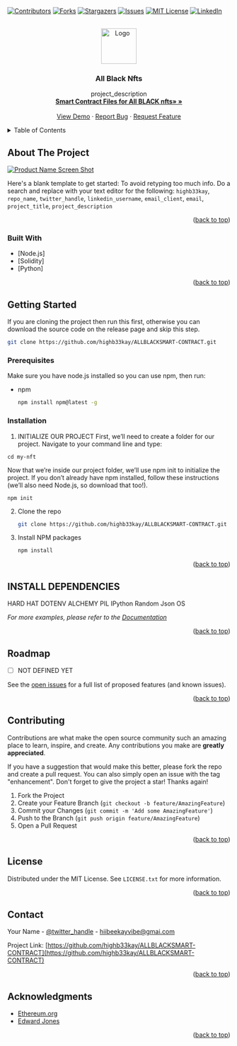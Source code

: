 <div id="top"></div>

[![Contributors][contributors-shield]][contributors-url]
[![Forks][forks-shield]][forks-url]
[![Stargazers][stars-shield]][stars-url]
[![Issues][issues-shield]][issues-url]
[![MIT License][license-shield]][license-url]
[![LinkedIn][linkedin-shield]][linkedin-url]

<!-- PROJECT LOGO -->
<br />
<div align="center">
  <a href="https://github.com/highb33kay/ALLBLACKSMART-CONTRACT">
    <img src="images/logo.png" alt="Logo" width="80" height="80">
  </a>

<h3 align="center">All Black Nfts</h3>

  <p align="center">
    project_description
    <br />
    <a href="https://github.com/highb33kay/ALLBLACKSMART-CONTRACT"><strong>Smart Contract Files for All BLACK nfts» »</strong></a>
    <br />
    <br />
    <a href="https://github.com/highb33kay/ALLBLACKSMART-CONTRACT">View Demo</a>
    ·
    <a href="https://github.com/highb33kay/ALLBLACKSMART-CONTRACT/issues">Report Bug</a>
    ·
    <a href="https://github.com/highb33kay/ALLBLACKSMART-CONTRACT/issues">Request Feature</a>
  </p>
</div>

<!-- TABLE OF CONTENTS -->
<details>
  <summary>Table of Contents</summary>
  <ol>
    <li>
      <a href="#about-the-project">About The Project</a>
      <ul>
        <li><a href="#built-with">Built With Solidity, Node JS</a></li>
      </ul>
    </li>
    <li>
      <a href="#getting-started">Getting Started</a>
      <ul>
        <li><a href="#prerequisites">Prerequisites</a></li>
        <li><a href="#installation">Installation</a></li>
      </ul>
    </li>
    <li><a href="#usage">Usage</a></li>
    <li><a href="#roadmap">Roadmap</a></li>
    <li><a href="#contributing">Contributing</a></li>
    <li><a href="#license">License</a></li>
    <li><a href="#contact">Contact</a></li>
    <li><a href="#acknowledgments">Acknowledgments</a></li>
  </ol>
</details>

<!-- ABOUT THE PROJECT -->
## About The Project

[![Product Name Screen Shot][product-screenshot]](https://https://github.com/highb33kay/ALLBLACKSMART-CONTRACT)

Here's a blank template to get started: To avoid retyping too much info. Do a search and replace with your text editor for the following: `highb33kay`, `repo_name`, `twitter_handle`, `linkedin_username`, `email_client`, `email`, `project_title`, `project_description`

<p align="right">(<a href="#top">back to top</a>)</p>

### Built With

* [Node.js]
* [Solidity]
* [Python]


<p align="right">(<a href="#top">back to top</a>)</p>

<!-- GETTING STARTED -->
## Getting Started

If you are cloning the project then run this first, otherwise you can download the source code on the release page and skip this step.

```sh
git clone https://github.com/highb33kay/ALLBLACKSMART-CONTRACT.git
```

### Prerequisites

Make sure you have node.js installed so you can use npm, then run:

* npm

  ```sh
  npm install npm@latest -g
  ```

### Installation

1. INITIALIZE OUR PROJECT
First, we’ll need to create a folder for our project. Navigate to your command line and type:

```mkdir my-nft
cd my-nft
```

Now that we’re inside our project folder, we’ll use npm init to initialize the project. If you don’t already have npm installed, follow these instructions (we’ll also need Node.js, so download that too!).

```
npm init
```

2. Clone the repo

   ```sh
   git clone https://github.com/highb33kay/ALLBLACKSMART-CONTRACT.git
   ```

3. Install NPM packages

   ```sh
   npm install
   ```

<p align="right">(<a href="#top">back to top</a>)</p>

<!-- USAGE EXAMPLES -->
## INSTALL DEPENDENCIES

HARD HAT
DOTENV
ALCHEMY
PIL
IPython
Random
Json
OS

_For more examples, please refer to the [Documentation](https://ethereum.org/se/developers/tutorials/how-to-write-and-deploy-an-nft/)_

<p align="right">(<a href="#top">back to top</a>)</p>

<!-- ROADMAP -->
## Roadmap

* [ ] NOT DEFINED YET

See the [open issues](https://github.com/highb33kay/ALLBLACKSMART-CONTRACT/issues) for a full list of proposed features (and known issues).

<p align="right">(<a href="#top">back to top</a>)</p>

<!-- CONTRIBUTING -->
## Contributing

Contributions are what make the open source community such an amazing place to learn, inspire, and create. Any contributions you make are **greatly appreciated**.

If you have a suggestion that would make this better, please fork the repo and create a pull request. You can also simply open an issue with the tag "enhancement".
Don't forget to give the project a star! Thanks again!

1. Fork the Project
2. Create your Feature Branch (`git checkout -b feature/AmazingFeature`)
3. Commit your Changes (`git commit -m 'Add some AmazingFeature'`)
4. Push to the Branch (`git push origin feature/AmazingFeature`)
5. Open a Pull Request

<p align="right">(<a href="#top">back to top</a>)</p>

<!-- LICENSE -->
## License

Distributed under the MIT License. See `LICENSE.txt` for more information.

<p align="right">(<a href="#top">back to top</a>)</p>

<!-- CONTACT -->
## Contact

Your Name - [@twitter_handle](https://twitter.com/highb33kay) - hiibeekayvibe@gmai.com

Project Link: [https://github.com/highb33kay/ALLBLACKSMART-CONTRACT](https://github.com/highb33kay/ALLBLACKSMART-CONTRACT)

<p align="right">(<a href="#top">back to top</a>)</p>

<!-- ACKNOWLEDGMENTS -->
## Acknowledgments

* [Ethereum.org](https://ethereum.org/)
* [Edward Jones](https://betterprogramming.pub/)


<p align="right">(<a href="#top">back to top</a>)</p>

<!-- MARKDOWN LINKS & IMAGES -->
<!-- https://www.markdownguide.org/basic-syntax/#reference-style-links -->
[contributors-shield]: https://img.shields.io/github/contributors/highb33kay/repo_name.svg?style=for-the-badge
[contributors-url]: https://github.com/highb33kay/ALLBLACKSMART-CONTRACT/graphs/contributors
[forks-shield]: https://img.shields.io/github/forks/highb33kay/repo_name.svg?style=for-the-badge
[forks-url]: https://github.com/highb33kay/ALLBLACKSMART-CONTRACT/network/members
[stars-shield]: https://img.shields.io/github/stars/highb33kay/repo_name.svg?style=for-the-badge
[stars-url]: https://github.com/highb33kay/ALLBLACKSMART-CONTRACT/stargazers
[issues-shield]: https://img.shields.io/github/issues/highb33kay/repo_name.svg?style=for-the-badge
[issues-url]: https://github.com/highb33kay/ALLBLACKSMART-CONTRACT/issues
[license-shield]: https://img.shields.io/github/license/highb33kay/repo_name.svg?style=for-the-badge
[license-url]: https://github.com/highb33kay/ALLBLACKSMART-CONTRACT/blob/master/LICENSE.txt
[linkedin-shield]: https://img.shields.io/badge/-LinkedIn-black.svg?style=for-the-badge&logo=linkedin&colorB=555
[linkedin-url]: https://linkedin.com/in/ibukunalesinloye
[product-screenshot]: images/screenshot.png
